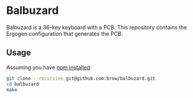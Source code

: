 # Balbuzard

Balbuzard is a 36-key keyboard with a PCB. This repository contains the Ergogen configuration that generates the PCB.

## Usage

Assuming you have [npm installed](https://www.npmjs.com/get-npm):

``` sh
git clone --recursive git@github.com:brow/balbuzard.git
cd balbuzard
make
```
